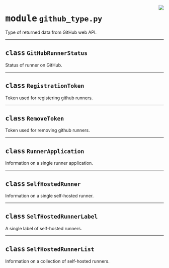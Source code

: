 <!-- markdownlint-disable -->

<a href="../src/github_type.py#L0"><img align="right" style="float:right;" src="https://img.shields.io/badge/-source-cccccc?style=flat-square"></a>

# <kbd>module</kbd> `github_type.py`
Type of returned data from GitHub web API. 



---

## <kbd>class</kbd> `GitHubRunnerStatus`
Status of runner on GitHub. 





---

## <kbd>class</kbd> `RegistrationToken`
Token used for registering github runners. 





---

## <kbd>class</kbd> `RemoveToken`
Token used for removing github runners. 





---

## <kbd>class</kbd> `RunnerApplication`
Information on a single runner application. 





---

## <kbd>class</kbd> `SelfHostedRunner`
Information on a single self-hosted runner. 





---

## <kbd>class</kbd> `SelfHostedRunnerLabel`
A single label of self-hosted runners. 





---

## <kbd>class</kbd> `SelfHostedRunnerList`
Information on a collection of self-hosted runners. 





